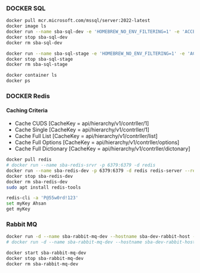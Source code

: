 ### DOCKER SQL
```bash
docker pull mcr.microsoft.com/mssql/server:2022-latest
docker image ls
docker run --name sba-sql-dev -e 'HOMEBREW_NO_ENV_FILTERING=1' -e 'ACCEPT_EULA=Y' -e 'SA_PASSWORD=P@55w0rd!123' -p 1430:1433 -d mcr.microsoft.com/mssql/server:2022-latest
docker stop sba-sql-dev
docker rm sba-sql-dev

docker run --name sba-sql-stage -e 'HOMEBREW_NO_ENV_FILTERING=1' -e 'ACCEPT_EULA=Y' -e 'SA_PASSWORD=P@55w0rd!123' -p 1431:1433 -d mcr.microsoft.com/mssql/server:2022-latest
docker stop sba-sql-stage
docker rm sba-sql-stage

docker container ls
docker ps
```
### DOCKER Redis
#### Caching Criteria
- Cache CUDS            [CacheKey = api/hierarchy/v1/contrller/1]
- Cache Single          [CacheKey = api/hierarchy/v1/contrller/1]
- Cache Full List       [CacheKey = api/hierarchy/v1/contrller/list]
- Cache Full Options    [CacheKey = api/hierarchy/v1/contrller/options]
- Cache Full Dictionary [CacheKey = api/hierarchy/v1/contrller/dictonary]
```bash
docker pull redis
# docker run --name sba-redis-srvr -p 6379:6379 -d redis
docker run --name sba-redis-dev -p 6379:6379 -d redis redis-server --requirepass 'P@55w0rd!123'
docker stop sba-redis-dev
docker rm sba-redis-dev
sudo apt install redis-tools

redis-cli -a 'P@55w0rd!123'
set myKey Ahsan
get myKey
```
### Rabbit MQ
```bash
docker run -d --name sba-rabbit-mq-dev --hostname sba-dev-rabbit-host -p 5672:5672 -p 15672:15672 rabbitmq:3-management
# docker run -d --name sba-rabbit-mq-dev --hostname sba-dev-rabbit-host -p 5672:5672 -p 15672:15672 -e RABBITMQ_SERVER_ADDITIONAL_ERL_ARGS='-rabbitmq_management listener [{port,15672},{ip,"0.0.0.0"}]' rabbitmq:3-management

docker start sba-rabbit-mq-dev
docker stop sba-rabbit-mq-dev
docker rm sba-rabbit-mq-dev

```